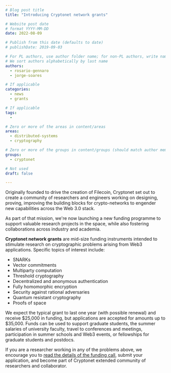 ```yaml
---
# Blog post title
title: "Introducing Cryptonet network grants"

# Website post date
# format YYYY-MM-DD
date: 2022-08-09

# Publish from this date (defaults to date)
# publishDate: 2019-09-03

# For PL authors, use author folder name; for non-PL authors, write name as in paper within ""
# We sort authors alphabetically by last name
authors:
  - rosario-gennaro
  - jorge-soares

# If applicable
categories:
  - news
  - grants

# If applicable
tags:
  -

# Zero or more of the areas in content/areas
areas:
  - distributed-systems
  - cryptography

# Zero or more of the groups in content/groups (should match author membership)
groups:
  - cryptonet

# Not used
draft: false

---
```


Originally founded to drive the creation of Filecoin, Cryptonet set out to create a community of researchers and engineers working on designing, proving, improving the building blocks for crypto-networks to engender new capabilities across the Web 3.0 stack. 

As part of that mission, we're now launching a new funding programme to support valuable research projects in the space, while also fostering collaborations across industry and academia. 

**Cryptonet network grants** are mid-size funding instruments intended to stimulate research on cryptographic problems arising from Web3 applications. Specific topics of interest include:
- SNARKs
- Vector commitments
- Multiparty computation
- Threshold cryptography
- Decentralized and anonymous authentication
- Fully homomorphic encryption
- Security against rational adversaries
- Quantum resistant cryptography
- Proofs of space

We expect the typical grant to last one year (with possible renewal) and receive $25,000 in funding, but applications are accepted for amounts up to $35,000. Funds can be used to support graduate students, the summer salaries of university faculty, travel to conferences and meetings, participation in summer schools and Web3 events, or fellowships for graduate students and postdocs. 

If you are a researcher working in any of the problems above, we encourage you to [read the details of the funding call](https://github.com/protocol/research-grants/blob/master/RFPs/rfp-013-cryptonet-network-grants.md), submit your application, and become part of Cryptonet extended community of researchers and collaborator.
